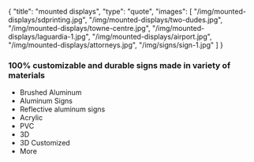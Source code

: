 {
  "title": "mounted displays",
  "type": "quote",
  "images": [ 
    "/img/mounted-displays/sdprinting.jpg",
    "/img/mounted-displays/two-dudes.jpg",
    "/img/mounted-displays/towne-centre.jpg",
    "/img/mounted-displays/laguardia-1.jpg",
    "/img/mounted-displays/airport.jpg",
    "/img/mounted-displays/attorneys.jpg",
    "/img/signs/sign-1.jpg"
  ]
}

### 100% customizable and durable signs made in variety of materials

* Brushed Aluminum
* Aluminum Signs
* Reflective aluminum signs
* Acrylic
* PVC
* 3D
* 3D Customized
* More

